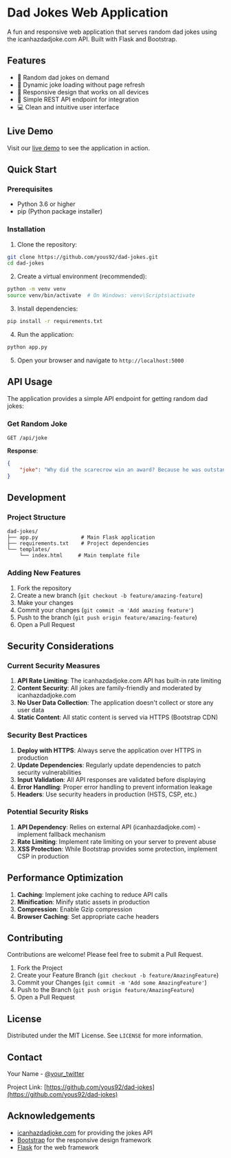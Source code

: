 # Dad Jokes Web Application

A fun and responsive web application that serves random dad jokes using the icanhazdadjoke.com API. Built with Flask and Bootstrap.

## Features

- 🎯 Random dad jokes on demand
- 🔄 Dynamic joke loading without page refresh
- 📱 Responsive design that works on all devices
- 🚀 Simple REST API endpoint for integration
- 💻 Clean and intuitive user interface

## Live Demo

Visit our [live demo](https://github.com/yous92/dad-jokes) to see the application in action.

## Quick Start

### Prerequisites

- Python 3.6 or higher
- pip (Python package installer)

### Installation

1. Clone the repository:
```bash
git clone https://github.com/yous92/dad-jokes.git
cd dad-jokes
```

2. Create a virtual environment (recommended):
```bash
python -m venv venv
source venv/bin/activate  # On Windows: venv\Scripts\activate
```

3. Install dependencies:
```bash
pip install -r requirements.txt
```

4. Run the application:
```bash
python app.py
```

5. Open your browser and navigate to `http://localhost:5000`

## API Usage

The application provides a simple API endpoint for getting random dad jokes:

### Get Random Joke

```http
GET /api/joke
```

**Response**:
```json
{
    "joke": "Why did the scarecrow win an award? Because he was outstanding in his field!"
}
```

## Development

### Project Structure
```
dad-jokes/
├── app.py              # Main Flask application
├── requirements.txt    # Project dependencies
└── templates/
    └── index.html     # Main template file
```

### Adding New Features

1. Fork the repository
2. Create a new branch (`git checkout -b feature/amazing-feature`)
3. Make your changes
4. Commit your changes (`git commit -m 'Add amazing feature'`)
5. Push to the branch (`git push origin feature/amazing-feature`)
6. Open a Pull Request

## Security Considerations

### Current Security Measures

1. **API Rate Limiting**: The icanhazdadjoke.com API has built-in rate limiting
2. **Content Security**: All jokes are family-friendly and moderated by icanhazdadjoke.com
3. **No User Data Collection**: The application doesn't collect or store any user data
4. **Static Content**: All static content is served via HTTPS (Bootstrap CDN)

### Security Best Practices

1. **Deploy with HTTPS**: Always serve the application over HTTPS in production
2. **Update Dependencies**: Regularly update dependencies to patch security vulnerabilities
3. **Input Validation**: All API responses are validated before displaying
4. **Error Handling**: Proper error handling to prevent information leakage
5. **Headers**: Use security headers in production (HSTS, CSP, etc.)

### Potential Security Risks

1. **API Dependency**: Relies on external API (icanhazdadjoke.com) - implement fallback mechanism
2. **Rate Limiting**: Implement rate limiting on your server to prevent abuse
3. **XSS Protection**: While Bootstrap provides some protection, implement CSP in production

## Performance Optimization

1. **Caching**: Implement joke caching to reduce API calls
2. **Minification**: Minify static assets in production
3. **Compression**: Enable Gzip compression
4. **Browser Caching**: Set appropriate cache headers

## Contributing

Contributions are welcome! Please feel free to submit a Pull Request.

1. Fork the Project
2. Create your Feature Branch (`git checkout -b feature/AmazingFeature`)
3. Commit your Changes (`git commit -m 'Add some AmazingFeature'`)
4. Push to the Branch (`git push origin feature/AmazingFeature`)
5. Open a Pull Request

## License

Distributed under the MIT License. See `LICENSE` for more information.

## Contact

Your Name - [@your_twitter](https://twitter.com/your_twitter)

Project Link: [https://github.com/yous92/dad-jokes](https://github.com/yous92/dad-jokes)

## Acknowledgements

- [icanhazdadjoke.com](https://icanhazdadjoke.com) for providing the jokes API
- [Bootstrap](https://getbootstrap.com) for the responsive design framework
- [Flask](https://flask.palletsprojects.com) for the web framework